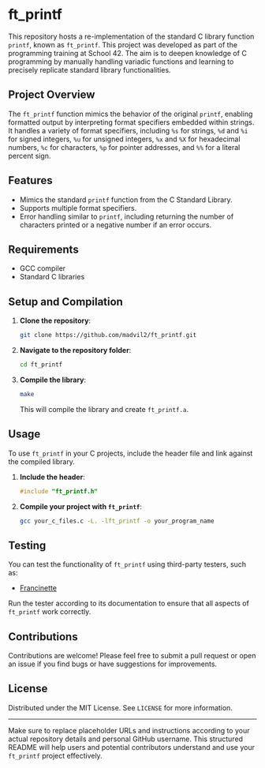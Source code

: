 # ft_printf

This repository hosts a re-implementation of the standard C library function `printf`, known as `ft_printf`. This project was developed as part of the programming training at School 42. The aim is to deepen knowledge of C programming by manually handling variadic functions and learning to precisely replicate standard library functionalities.

## Project Overview

The `ft_printf` function mimics the behavior of the original `printf`, enabling formatted output by interpreting format specifiers embedded within strings. It handles a variety of format specifiers, including `%s` for strings, `%d` and `%i` for signed integers, `%u` for unsigned integers, `%x` and `%X` for hexadecimal numbers, `%c` for characters, `%p` for pointer addresses, and `%%` for a literal percent sign.

## Features

- Mimics the standard `printf` function from the C Standard Library.
- Supports multiple format specifiers.
- Error handling similar to `printf`, including returning the number of characters printed or a negative number if an error occurs.

## Requirements

- GCC compiler
- Standard C libraries

## Setup and Compilation

1. **Clone the repository**:
   ```sh
   git clone https://github.com/madvil2/ft_printf.git
   ```
2. **Navigate to the repository folder**:
   ```sh
   cd ft_printf
   ```
3. **Compile the library**:
   ```sh
   make
   ```
   This will compile the library and create `ft_printf.a`.

## Usage

To use `ft_printf` in your C projects, include the header file and link against the compiled library.

1. **Include the header**:
   ```c
   #include "ft_printf.h"
   ```
2. **Compile your project with `ft_printf`**:
   ```sh
   gcc your_c_files.c -L. -lft_printf -o your_program_name
   ```

## Testing

You can test the functionality of `ft_printf` using third-party testers, such as:

- [Francinette](https://github.com/xicodomingues/francinette.git)

Run the tester according to its documentation to ensure that all aspects of `ft_printf` work correctly.

## Contributions

Contributions are welcome! Please feel free to submit a pull request or open an issue if you find bugs or have suggestions for improvements.

## License

Distributed under the MIT License. See `LICENSE` for more information.

---

Make sure to replace placeholder URLs and instructions according to your actual repository details and personal GitHub username. This structured README will help users and potential contributors understand and use your `ft_printf` project effectively.
